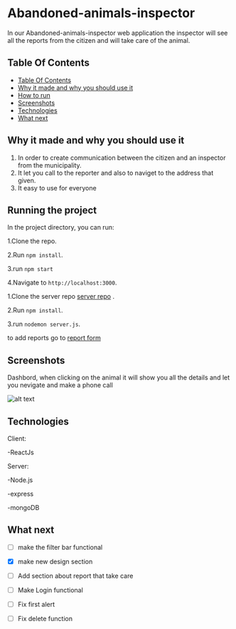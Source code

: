 # Abandoned-animals-inspector

In our Abandoned-animals-inspector web application the inspector will see all the reports from the citizen and will take care of the animal.

## Table Of Contents <a name="Table"></a>
- [Table Of Contents](#Table)
- [Why it made and why you should use it](#why)
- [How to run](#run)
- [Screenshots](#Screenshots)
- [Technologies](#Technologies)
- [What next](#next)


## Why it made and why you should use it <a name="why"></a>
1. In order to create communication between the citizen and an inspector from the municipality.
2. It let you call to the reporter and also to naviget to the address that given.
3. It easy to use for everyone


## Running the project <a name="run"></a>
In the project directory, you can run:

1.Clone the repo.

2.Run `npm install`.

3.run `npm start`

4.Navigate to `http://localhost:3000`.

1.Clone the server repo [server repo](https://github.com/AchiyaAvrahamof/Abandoned-animals-server)
.

2.Run `npm install`.

3.run `nodemon server.js`.

to add reports go to [report form](https://github.com/AchiyaAvrahamof/Abandoned-animals)

## Screenshots <a name="Screenshots"></a>
Dashbord, when clicking on the animal it will show you all the details and let you nevigate and make a phone call

![alt text](https://res.cloudinary.com/dptzubs72/image/upload/v1666178470/2022-10-19_7_nlg3zk.png)
 
## Technologies <a name="Technologies"></a>
   Client:
   
   -ReactJs
   
   
   Server:
   
   -Node.js
   
   -express
   
   -mongoDB
   
## What next <a name="next"></a>
- [ ] make the filter bar functional
- [X] make new design section
- [ ] Add section about report that take care
- [ ] Make Login functional
- [ ] Fix first alert
- [ ] Fix delete function


